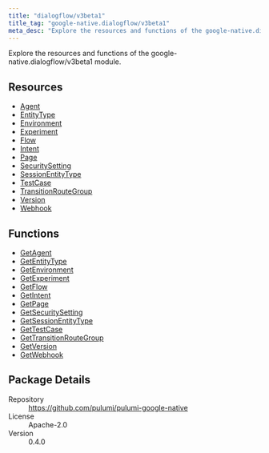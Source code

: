 ```yaml
---
title: "dialogflow/v3beta1"
title_tag: "google-native.dialogflow/v3beta1"
meta_desc: "Explore the resources and functions of the google-native.dialogflow/v3beta1 module."
---
```


<!-- WARNING: this file was generated by Pulumi Docs Generator. -->
<!-- Do not edit by hand unless you're certain you know what you are doing! -->

Explore the resources and functions of the google-native.dialogflow/v3beta1 module.

<h2 id="resources">Resources</h2>
<ul class="api">
    <li><a href="agent" title="Agent"><span class="symbol resource"></span>Agent</a></li>
    <li><a href="entitytype" title="EntityType"><span class="symbol resource"></span>EntityType</a></li>
    <li><a href="environment" title="Environment"><span class="symbol resource"></span>Environment</a></li>
    <li><a href="experiment" title="Experiment"><span class="symbol resource"></span>Experiment</a></li>
    <li><a href="flow" title="Flow"><span class="symbol resource"></span>Flow</a></li>
    <li><a href="intent" title="Intent"><span class="symbol resource"></span>Intent</a></li>
    <li><a href="page" title="Page"><span class="symbol resource"></span>Page</a></li>
    <li><a href="securitysetting" title="SecuritySetting"><span class="symbol resource"></span>SecuritySetting</a></li>
    <li><a href="sessionentitytype" title="SessionEntityType"><span class="symbol resource"></span>SessionEntityType</a></li>
    <li><a href="testcase" title="TestCase"><span class="symbol resource"></span>TestCase</a></li>
    <li><a href="transitionroutegroup" title="TransitionRouteGroup"><span class="symbol resource"></span>TransitionRouteGroup</a></li>
    <li><a href="version" title="Version"><span class="symbol resource"></span>Version</a></li>
    <li><a href="webhook" title="Webhook"><span class="symbol resource"></span>Webhook</a></li>
</ul>

<h2 id="functions">Functions</h2>
<ul class="api">
    <li><a href="getagent" title="GetAgent"><span class="symbol function"></span>GetAgent</a></li>
    <li><a href="getentitytype" title="GetEntityType"><span class="symbol function"></span>GetEntityType</a></li>
    <li><a href="getenvironment" title="GetEnvironment"><span class="symbol function"></span>GetEnvironment</a></li>
    <li><a href="getexperiment" title="GetExperiment"><span class="symbol function"></span>GetExperiment</a></li>
    <li><a href="getflow" title="GetFlow"><span class="symbol function"></span>GetFlow</a></li>
    <li><a href="getintent" title="GetIntent"><span class="symbol function"></span>GetIntent</a></li>
    <li><a href="getpage" title="GetPage"><span class="symbol function"></span>GetPage</a></li>
    <li><a href="getsecuritysetting" title="GetSecuritySetting"><span class="symbol function"></span>GetSecuritySetting</a></li>
    <li><a href="getsessionentitytype" title="GetSessionEntityType"><span class="symbol function"></span>GetSessionEntityType</a></li>
    <li><a href="gettestcase" title="GetTestCase"><span class="symbol function"></span>GetTestCase</a></li>
    <li><a href="gettransitionroutegroup" title="GetTransitionRouteGroup"><span class="symbol function"></span>GetTransitionRouteGroup</a></li>
    <li><a href="getversion" title="GetVersion"><span class="symbol function"></span>GetVersion</a></li>
    <li><a href="getwebhook" title="GetWebhook"><span class="symbol function"></span>GetWebhook</a></li>
</ul>

<h2 id="package-details">Package Details</h2>
<dl class="package-details">
	<dt>Repository</dt>
	<dd><a href="https://github.com/pulumi/pulumi-google-native">https://github.com/pulumi/pulumi-google-native</a></dd>
	<dt>License</dt>
	<dd>Apache-2.0</dd>
	<dt>Version</dt>
	<dd>0.4.0</dd>
</dl>

